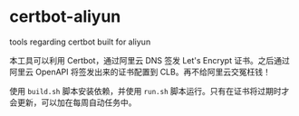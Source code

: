 # certbot-aliyun
tools regarding certbot built for aliyun

本工具可以利用 Certbot，通过阿里云 DNS 签发 Let's Encrypt 证书。之后通过阿里云 OpenAPI 将签发出来的证书配置到 CLB。再不给阿里云交冤枉钱！

使用 `build.sh` 脚本安装依赖，并使用 `run.sh` 脚本运行。只有在证书将过期时才会更新，可以加在每周自动任务中。
